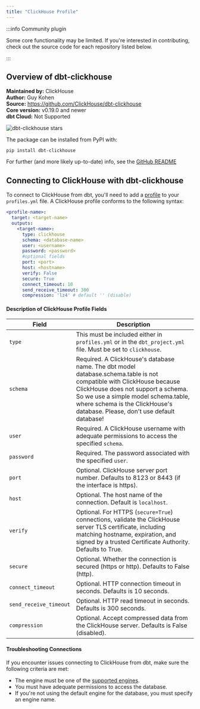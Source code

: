 ```yaml
---
title: "ClickHouse Profile"
---
```


:::info Community plugin

Some core functionality may be limited. If you're interested in contributing, check out the source code for each repository listed below.

:::

## Overview of dbt-clickhouse
**Maintained by:** ClickHouse      
**Author:** Guy Kohen    
**Source:** https://github.com/ClickHouse/dbt-clickhouse    
**Core version:** v0.19.0 and newer    
**dbt Cloud:** Not Supported    

![dbt-clickhouse stars](https://img.shields.io/github/stars/ClickHouse/dbt-clickhouse?style=for-the-badge)

The package can be installed from PyPI with:

```
pip install dbt-clickhouse
```

For further (and more likely up-to-date) info, see the [GitHub README](https://github.com/ClickHouse/dbt-clickhouse#readme)

## Connecting to ClickHouse with **dbt-clickhouse**

To connect to ClickHouse from dbt, you'll need to add a [profile](https://docs.getdbt.com/dbt-cli/configure-your-profile) to your `profiles.yml` file. A ClickHouse profile conforms to the following syntax:

<File name='profiles.yml'>

```yaml
<profile-name>:
  target: <target-name>
  outputs:
    <target-name>:
      type: clickhouse
      schema: <database-name>
      user: <username>
      password: <password>
      #optional fields
      port: <port>
      host: <hostname>
      verify: False
      secure: True
      connect_timeout: 10
      send_receive_timeout: 300
      compression: 'lz4' # default '' (disable)
```

</File>

#### Description of ClickHouse Profile Fields


| Field                   | Description                                                                                                                                                                                                                                                                       |
|-------------------------|-----------------------------------------------------------------------------------------------------------------------------------------------------------------------------------------------------------------------------------------------------------------------------------|
| `type`                  | This must be included either in `profiles.yml` or in the `dbt_project.yml` file. Must be set to `clickhouse`.                                                                                                                                                                     |
| `schema`                | Required. A ClickHouse's database name. The dbt model database.schema.table is not compatible with ClickHouse because ClickHouse does not support a schema. So we use a simple model schema.table, where schema is the ClickHouse's database. Please, don't use default database! |
| `user`                  | Required. A ClickHouse username with adequate permissions to access the specified `schema`.                                                                                                                                                                                       |
| `password`              | Required. The password associated with the specified `user`.                                                                                                                                                                                                                      |
| `port`                  | Optional. ClickHouse server port number. Defaults to 8123 or 8443 (if the interface is https).                                                                                                                                                                                    |
| `host`                  | Optional. The host name of the connection. Default is `localhost`.                                                                                                                                                                                                                |
| `verify`                | Optional. For HTTPS (`secure=True`) connections, validate the ClickHouse server TLS certificate, including matching hostname, expiration, and signed by a trusted Certificate Authority. Defaults to True.                                                                        |
| `secure`                | Optional. Whether the connection is secured (https or http). Defaults to False (http).                                                                                                                                                                                            |
| `connect_timeout`       | Optional. HTTP connection timeout in seconds. Defaults is 10 seconds.                                                                                                                                                                                                             |
| `send_receive_timeout`  | Optional. HTTP read timeout in seconds. Defaults is 300 seconds.                                                                                                                                                                                                                  |
| `compression`           | Optional. Accept compressed data from the ClickHouse server. Defaults is False (disabled).                                                                                                                                                                                        |


#### Troubleshooting Connections

If you encounter issues connecting to ClickHouse from dbt, make sure the following criteria are met:
- The engine must be one of the [supported engines](clickhouse-configs#supported-table-engines).
- You must have adequate permissions to access the database.
- If you're not using the default engine for the database, you must specify an engine name.